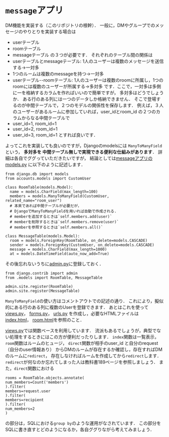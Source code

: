 # `message`アプリ
DM機能を実装する（このリポジトリの根幹）．
一般に，DMやグループでのメッセージのやりとりを実装する場合は
- userテーブル
- roomテーブル
- messageテーブル
の３つが必要です．
それぞれのテーブル間の関係は
- userテーブルとmessageテーブル: 1人のユーザーは複数のメッセージを送信する→一対多
- 1つのルームは複数のmessageを持つ→一対多
- userテーブル--roomテーブル: 1人のユーザーは複数のroomに所属し，1つのroomには複数のユーザーが所属する→多対多
です．ここで，一対多は多側に一を格納するカラムを作ればいいので簡単ですが，
多対多はどうでしょうか．
ある行のある列には一つのデータしか格納できません．
そこで登場するのが中間テーブルで，２つのモデルの関係性を保存します．
例えば，３人のユーザーがあるルームに参加していれば，user_idとroom_id
の２つのカラムからなる中間テーブルで
- user_id=1, room_id=1
- user_id=2, room_id=1
- user_id=3, room_id=1
とすれば良いです．

よってこれを実装しても良いのですが，Djangoのmodelsには
`ManyToManyField`という，
**多対多を
中間テーブル無しで実現できる便利な仕組みがあります**．
詳細は各自でググっていただきたいですが，
結論としては[messageアプリのmodels.py](../message/models.py)
に以下のように記述します．
```
from django.db import models
from accounts.models import CustomUser 

class RoomTable(models.Model):
  name = models.CharField(max_length=100)
  members = models.ManyToManyField(CustomUser, related_name="room_user")
  # 本来であれば中間テーブルが必要だが，
  # DjangoでManyToManyFieldを用いれば自動で作成される.
  # memberを追加するときは`self.members.add(user)`
  # memberを削除するときは`self.members.remove(user)`
  # memberを参照するときは`self.members.all()`

class MessageTable(models.Model):
  room = models.ForeignKey(RoomTable, on_delete=models.CASCADE)
  sender = models.ForeignKey(CustomUser, on_delete=models.CASCADE)
  message = models.CharField(max_length=1000)
  at = models.DateTimeField(auto_now_add=True)
```
その後忘れないうちに[admin.py](../message/admin.py)に登録しておく．
```
from django.contrib import admin
from .models import RoomTable, MessageTable

admin.site.register(RoomTable)
admin.site.register(MessageTable)
```
`ManyToManyField`の使い方はコメントアウトでの記述の通り．
これにより，擬似的にある行のある列に複数のUserを登録できます．
あとはこれを使って
[views.py](../message/views.py)，
[forms.py](../message/views.py)，
[urls.py](../message/urls.py)
を作成し，必要なHTMLファイルは[index.html](../templates/message/index.html)，
[room.html](../templates/message/room.html)を参照のこと．

[views.py](../message/views.py)では関数ベースを利用しています．
流派もあるでしょうが，典型でない処理をするときにはこの方が便利だったりします．
`index`関数は一覧表示，`room`関数はルームのヒュージ，
`direct`関数が相手のuser_id
と自分のrequest（自分のuser情報あり）
からDMのルームが存在するか確認し，存在すればDMのルームに`redirect`，
存在しなければルームを作成してから`redirect`します．
`redirect`が何なのか忘れてしまった人は教科書189ページを参照しましょう．
また，`direct`関数における
```
rooms = RoomTable.objects.annotate(
num_members=Count('members')
).filter(
members=request.user
).filter(
members=recipient
).filter(
num_members=2
)
```
の部分は，SQLにおける`group by`のような運用がなされています．
この部分をSQLに書き直すとどのようになるか，各自ググりながら考えてみましょう．
































